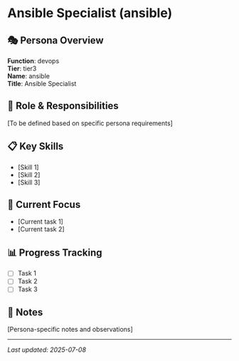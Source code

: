 # Ansible Specialist (ansible)

## 🎭 **Persona Overview**
**Function**: devops  
**Tier**: tier3  
**Name**: ansible  
**Title**: Ansible Specialist

## 🎯 **Role & Responsibilities**
[To be defined based on specific persona requirements]

## 📋 **Key Skills**
- [Skill 1]
- [Skill 2]
- [Skill 3]

## 🚀 **Current Focus**
- [Current task 1]
- [Current task 2]

## 📊 **Progress Tracking**
- [ ] Task 1
- [ ] Task 2
- [ ] Task 3

## 📝 **Notes**
[Persona-specific notes and observations]

---
*Last updated: 2025-07-08*
